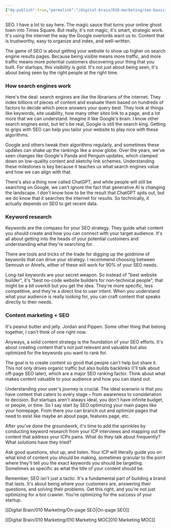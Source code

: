 ```yaml
---
{"dg-publish":true,"permalink":"/digital-brain/010-marketing/seo-basics/"}
---
```


SEO. I have a lot to say here. The magic sauce that turns your online ghost town into Times Square. But really, it's not magic; it's smart, strategic work. It's using the internet the way the Google overlords want us to. Content that is trustworthy, easy to organize and index, and well-written.

The game of SEO is about getting your website to show up higher on search engine results pages. Because being visible means more traffic, and more traffic means more potential customers discovering your thing that you built. For startups, this visibility is gold. It's not just about being seen, it's about being seen by the right people at the right time.

### How search engines work

Here's the deal: search engines are like the librarians of the internet. They index billions of pieces of content and evaluate them based on hundreds of factors to decide which piece answers your query best. They look at things like keywords, site usability, how many other sites link to a page, and a lot more that we can understand. Imagine it like Google's brain. I know other search engines exist, but let's be real, Google is still the search king. Getting to grips with SEO can help you tailor your website to play nice with these algorithms.

Google and others tweak their algorithms regularly, and sometimes these updates can shake up the rankings like a snow globe. Over the years, we've seen changes like Google's Panda and Penguin updates, which clamped down on low-quality content and sketchy link schemes. Understanding these milestones is key because it teaches us what search engines value and how we can align with that.

There's also a thing now called ChatGPT, and while people will still be searching on Google, we can't ignore the fact that generative AI is changing the landscape. I don't know how to be the result that ChatGPT spits out, but we do know that it searches the internet for results. So technically, it actually depends on SEO to get recent data.

### Keyword research

Keywords are the compass for your SEO strategy. They guide what content you should create and how you can connect with your target audience. It's all about getting into the heads of your potential customers and understanding what they're searching for.

There are tools and tricks of the trade for digging up the goldmine of keywords that can drive your strategy. I recommend choosing between Semrush or Ahrefs, either of these will work for 90% of your SEO needs.

Long-tail keywords are your secret weapon. So instead of "best website builder", it's "best no-code website builders for non-technical people", that might be a bit overkill but you get the idea.  They're more specific, less competitive, and they're a direct line to user intent. When you understand what your audience is really looking for, you can craft content that speaks directly to their needs.

### Content marketing + SEO

It's peanut butter and jelly. Jordan and Pippen. Some other thing that belong together, I can't think of one right now.

Anyways, a solid content strategy is the foundation of your SEO efforts. It's about creating content that's not just relevant and valuable but also optimized for the keywords you want to rank for.

The goal is to create content so good that people can't help but share it. This not only drives organic traffic but also builds backlinks (I'll talk about off-page SEO later), which are a major SEO ranking factor. Think about what makes content valuable to your audience and how you can stand out.

Understanding your user's journey is crucial. The ideal scenario is that you have content that caters to every stage – from awareness to consideration to decision. But startups aren't always ideal, you don't have infinite budget, or people, or time. So I say start by SEO optimizing your main pages like your homepage. From there you can branch out and optimize pages that need to exist like maybe an about page, features page, etc.

After you've done the groundwork, it's time to add the sprinkles by conducting keyword research from your ICP interviews and mapping out the content that address your ICPs pains. What do they talk about frequently? What solutions have they tried? 

Ask good questions, shut up, and listen. Your ICP will literally guide you on what kind of content you should be making, sometimes granular to the point where they'll tell you the exact keywords you should be targeting. Sometimes as specific as what the title of your content should be.

Remember, SEO isn't just a tactic. It's a fundamental part of building a brand that lasts. It's about being where your customers are, answering their questions, and solving their problems. Get this right, and you're not just optimizing for a bot crawler. You're optimizing for the success of your startup.

[[Digital Brain/010 Marketing/On-page SEO\|On-page SEO]]

[[Digital Brain/010 Marketing/010 Marketing MOC\|010 Marketing MOC]]